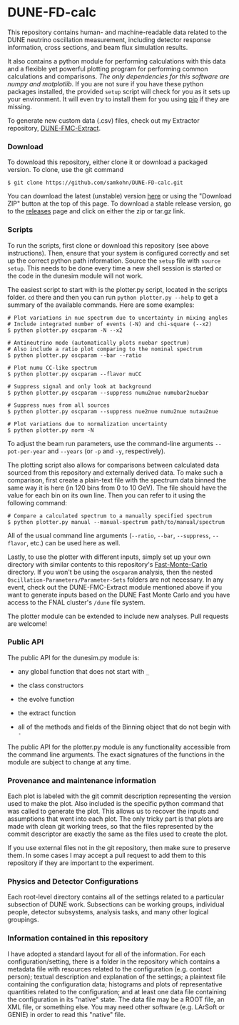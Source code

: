 # DUNE-FD-calc

This repository contains human- and machine-readable data related to the
DUNE neutrino oscillation measurement, including detector response
information, cross sections, and beam flux simulation results.

It also contains a python module for performing calculations with this
data and a flexible yet powerful plotting program for performing common
calculations and comparisons. *The only dependencies for this software
are numpy and matplotlib*. If you are not sure if you have these
python packages installed, the provided `setup` script will check for
you as it sets up your environment. It will even try to install them for
you using [pip](https://pypi.python.org/pypi/pip/) if they are missing.

To generate new custom data (.csv) files, check out my Extractor
repository,
[DUNE-FMC-Extract](https://github.com/samkohn/DUNE-FMC-Extract).

### Download
To download this repository, either clone it or download a packaged
version. To clone, use the git command

```
$ git clone https://github.com/samkohn/DUNE-FD-calc.git
```

You can download the latest (unstable) version
[here](https://github.com/samkohn/DUNE-FD-calc/archive/master.zip) or
using the "Download ZIP" button at the top of this page. To download a
stable release version, go to the
[releases](https://github.com/samkohn/DUNE-FD-calc/releases) page and
click on either the zip or tar.gz link.

### Scripts
To run the scripts, first clone or download this repository (see above
instructions). Then, ensure that your system is configured correctly and
set up the correct python path information. Source the `setup` file with
`source setup`. This needs to be done every time a new shell session is
started or the code in the dunesim module will not work.

The easiest script to start with is the plotter.py script, located in
the scripts folder. `cd` there and then you can run
`python plotter.py --help` to get a summary of the available commands.
Here are some examples:

```
# Plot variations in nue spectrum due to uncertainty in mixing angles
# Include integrated number of events (-N) and chi-square (--x2)
$ python plotter.py oscparam -N --x2

# Antineutrino mode (automatically plots nuebar spectrum)
# Also include a ratio plot comparing to the nominal spectrum
$ python plotter.py oscparam --bar --ratio

# Plot numu CC-like spectrum
$ python plotter.py oscparam --flavor muCC

# Suppress signal and only look at background
$ python plotter.py oscparam --suppress numu2nue numubar2nuebar

# Suppress nues from all sources
$ python plotter.py oscparam --suppress nue2nue numu2nue nutau2nue

# Plot variations due to normalization uncertainty
$ python plotter.py norm -N
```

To adjust the beam run parameters, use the command-line arguments
`--pot-per-year` and `--years` (or `-p` and `-y`, respectively).

The plotting script also allows for comparisons between calculated data
sourced from this repository and externally derived data. To make such a
comparison, first create a plain-text file with the spectrum data binned
the same way it is here (in 120 bins from 0 to 10 GeV). The file should
have the value for each bin on its own line. Then you can refer to it
using the following command:

```
# Compare a calculated spectrum to a manually specified spectrum
$ python plotter.py manual --manual-spectrum path/to/manual/spectrum
```

All of the usual command line arguments (`--ratio`, `--bar`, `--suppress`,
`--flavor`, etc.) can be used here as well.

Lastly, to use the plotter with different inputs, simply set up your own
directory with similar contents to this repository's
[Fast-Monte-Carlo](https://github.com/samkohn/DUNE-FD-calc/tree/master/Fast-Monte-Carlo)
directory. If you won't be using the `oscparam` analysis, then the
nested `Oscillation-Parameters/Parameter-Sets` folders are not
necessary. In any event, check out the DUNE-FMC-Extract module
mentioned above if you want to generate inputs based on the DUNE Fast
Monte Carlo and you have access to the FNAL cluster's `/dune` file
system.

The plotter module can be extended to include new analyses. Pull
requests are welcome!

### Public API
The public API for the dunesim.py module is:

 - any global function that does not start with `_`

 - the class constructors

 - the evolve function

 - the extract function

 - all of the methods and fields of the Binning object that do not begin
 with `-`

The public API for the plotter.py module is any functionality accessible
from the command line arguments. The exact signatures of the functions
in the module are subject to change at any time.

### Provenance and maintenance information
Each plot is labeled with the git commit description representing the
version used to make the plot. Also included is the specific python
command that was called to generate the plot. This allows us to recover
the inputs and assumptions that went into each plot. The only tricky
part is that plots are made with clean git working trees, so that the
files represented by the commit descriptor are exactly the same as the
files used to create the plot.

If you use external files not in the git repository, then make sure to
preserve them. In some cases I may accept a pull request to add them to
this repository if they are important to the experiment.


### Physics and Detector Configurations
Each root-level directory contains all of the settings related to a
particular subsection of DUNE work. Subsections can be working groups,
individual people, detector subsystems, analysis tasks, and many other
logical groupings.

### Information contained in this repository
I have adopted a standard layout for all of the information. For each
configuration/setting, there is a folder in the repository which
contains a metadata file with resources related to the configuration
(e.g. contact person); textual description and explanation of the settings; a
plaintext file containing the configuration data; histograms and plots
of representative quantities related to the configuration; and at least
one data file containing the configuration in its "native" state. The
data file may be a ROOT file, an XML file, or something else. You may
need other software (e.g. LArSoft or GENIE) in order to read this
"native" file.

